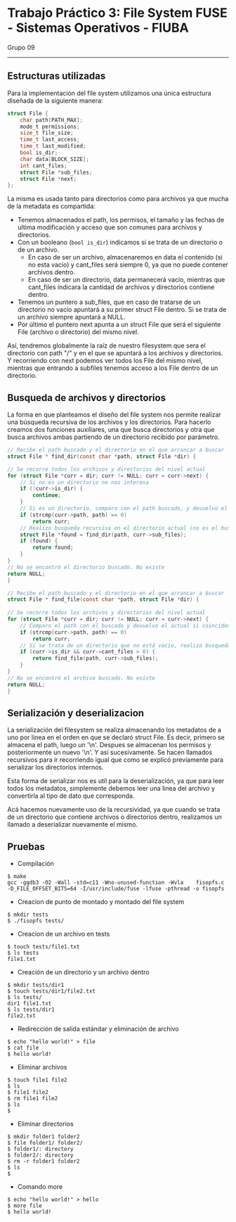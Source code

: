 # Trabajo Práctico 3: File System FUSE - Sistemas Operativos - FIUBA

Grupo 09

---

## Estructuras utilizadas

Para la implementación del file system utilizamos una única estructura diseñada de la siguiente manera:

```c
struct File {
	char path[PATH_MAX];
	mode_t permissions;
	size_t file_size;
	time_t last_access;
	time_t last_modified;
	bool is_dir;
	char data[BLOCK_SIZE];
	int cant_files;
	struct File *sub_files;
	struct File *next;
};
```
La misma es usada tanto para directorios como para archivos ya que mucha de la metadata es compartida:
* Tenemos almacenados el path, los permisos, el tamaño y las fechas de ultima modificación y acceso que son comunes para archivos y directorios.
* Con un booleano (`bool is_dir`) indicamos si se trata de un directorio o de un archivo.
  * En caso de ser un archivo, almacenaremos en data el contenido (si no esta vacío) y cant_files será siempre 0, ya que no puede contener archivos dentro.
  * En caso de ser un directorio, data permanecerá vacío, mientras que cant_files indicara la cantidad de archivos y directorios contiene dentro.
* Tenemos un puntero a sub_files, que en caso de tratarse de un directorio no vacío apuntará a su primer struct File dentro. Si se trata de un archivo siempre apuntará a NULL.
* Por último el puntero next apunta a un struct File que será el siguiente File (archivo o directorio) del mismo nivel.

Así, tendremos globalmente la raíz de nuestro filesystem que sera el directorio con path "/" y en el que se apuntará a los archivos y directorios. Y recorriendo con next podemos ver todos los File del mismo nivel, mientras que entrando a subfiles tenemos acceso a los File dentro de un directorio.

## Busqueda de archivos y directorios

La forma en que planteamos el diseño del file system nos permite realizar una búsqueda recursiva de los archivos y los directorios. Para hacerlo creamos dos funciones auxiliares, una que busca directorios y otra que busca archivos ambas partiendo de un directorio recibido por parámetro.

```c
// Recibe el path buscado y el directorio en el que arrancar a buscar
struct File * find_dir(const char *path, struct File *dir) {

// Se recorre todos los archivos y directorios del nivel actual
for (struct File *curr = dir; curr != NULL; curr = curr->next) {
    // Si no es un directorio no nos interesa
    if (!curr->is_dir) {
        continue;
    }
    // Si es un directorio, comparo con el path buscado, y devuelvo el actual si coinciden
    if (strcmp(curr->path, path) == 0)
        return curr;
    // Realizo busqueda recursiva en el directorio actual (no es el buscado)
    struct File *found = find_dir(path, curr->sub_files);
    if (found) {
        return found;
    }
}
// No se encontró el directorio buscado. No existe
return NULL;
}
```

```c
// Recibe el path buscado y el directorio en el que arrancar a buscar
struct File * find_file(const char *path, struct File *dir) {
       
// Se recorre todos los archivos y directorios del nivel actual
for (struct File *curr = dir; curr != NULL; curr = curr->next) {
    // Comparo el path con el buscado y devuelvo el actual si coinciden
    if (strcmp(curr->path, path) == 0)
        return curr;
    // Si se trata de un directorio que no está vacío, realizo busqueda recursiva en el mismo
    if (curr->is_dir && curr->cant_files > 0) {
        return find_file(path, curr->sub_files);
    }
}
// No se encontró el archivo buscado. No existe
return NULL;
}
```

## Serialización y deserializacion

La serialización del filesystem se realiza almacenando los metadatos de a uno por linea en el orden en que se declaró struct File. Es decir, primero se almacena el path, luego un '\n'. Despues se almacenan los permisos y posteriormente un nuevo '\n'. Y así sucesivamente. Se hacen llamados recursivos para ir recorriendo igual que como se explicó previamente para serializar los directorios internos.

Esta forma de serializar nos es util para la deserialización, ya que para leer todos los metadatos, simplemente debemos leer una linea del archivo y convertirla al tipo de dato que corresponda.

Acá hacemos nuevamente uso de la recursividad, ya que cuando se trata de un directorio que contiene archivos o directorios dentro, realizamos un llamado a deserializar nuevamente el mismo.


## Pruebas
* Compilación
```
$ make
gcc -ggdb3 -O2 -Wall -std=c11 -Wno-unused-function -Wvla    fisopfs.c  -D_FILE_OFFSET_BITS=64 -I/usr/include/fuse -lfuse -pthread -o fisopfs
```

* Creacion de punto de montado y montado del file system
```shell
$ mkdir tests
$ ./fisopfs tests/
```

* Creacion de un archivo en tests
```shell
$ touch tests/file1.txt
$ ls tests
file1.txt
```

* Creación de un directorio y un archivo dentro

```shell
$ mkdir tests/dir1
$ touch tests/dir1/file2.txt
$ ls tests/
dir1 file1.txt
$ ls tests/dir1
file2.txt
```
* Redirección de salida estándar y eliminación de archivo

```shell
$ echo "hello world!" > file
$ cat file
$ hello world!
```
* Eliminar archivos

```shell
$ touch file1 file2
$ ls 
$ file1 file2
$ rm file1 file2
$ ls
$
```

* Eliminar directorios

```shell
$ mkdir folder1 folder2
$ file folder1/ folder2/
$ folder1/: directory
$ folder2/: directory
$ rm -r folder1 folder2
$ ls
$
```

* Comando more

```shell
$ echo "hello world!" > hello
$ more file
$ hello world!
```